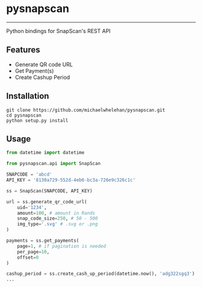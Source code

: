 # pysnapscan
---

Python bindings for SnapScan's REST API

## Features

* Generate QR code URL
* Get Payment(s)
* Create Cashup Period

## Installation

```
git clone https://github.com/michaelwhelehan/pysnapscan.git
cd pysnapscan
python setup.py install
```

## Usage

```python
from datetime import datetime

from pysnapscan.api import SnapScan

SNAPCODE = 'abcd'
API_KEY = '8130a729-552d-4eb6-bc3a-726e9c326c1c'

ss = SnapScan(SNAPCODE, API_KEY)

url = ss.generate_qr_code_url(
    uid='1234',
    amount=100, # amount in Rands
    snap_code_size=250, # 50 - 500
    img_type='.svg' # .svg or .png
)

payments = ss.get_payments(
    page=1, # if pagination is needed
    per_page=10,
    offset=0
)

cashup_period = ss.create_cash_up_period(datetime.now(), 'adg322sgq3')
...
```


